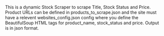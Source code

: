 This is a dynamic Stock Scraper to scrape Title, Stock Status and Price. Product URLs can be defined in products_to_scrape.json and the site must have a relevent websites_config.json config where you define the BeautifulSoup HTML tags for product_name, stock_status and price. Output is in json format.